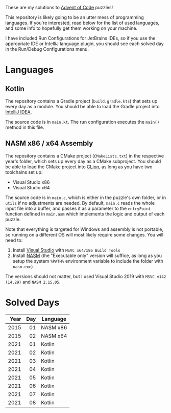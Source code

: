 These are my solutions to [Advent of Code](https://adventofcode.com) puzzles!

This repository is likely going to be an utter mess of programming languages. If you're interested, read below for the list of used languages, and some info to hopefully get them working on your machine.

I have included Run Configurations for JetBrains IDEs, so if you use the appropriate IDE or IntelliJ language plugin, you should see each solved day in the Run/Debug Configurations menu.

# Languages

## Kotlin

The repository contains a Gradle project (`build.gradle.kts`) that sets up every day as a module. You should be able to load the Gradle project into [IntelliJ IDEA](https://www.jetbrains.com/idea/).

The source code is in `main.kt`. The run configuration executes the `main()` method in this file.

## NASM x86 / x64 Assembly

The repository contains a CMake project (`CMakeLists.txt`) in the respective year's folder, which sets up every day as a CMake subproject. You should be able to load the CMake project into [CLion](https://www.jetbrains.com/clion/), as long as you have two toolchains set up:
- Visual Studio x86
- Visual Studio x64

The source code is in `main.c`, which is either in the puzzle's own folder, or in `utils` if no adjustments are needed. By default, `main.c` reads the whole input file into a buffer, and passes it as a parameter to the `entryPoint` function defined in `main.asm` which implements the logic and output of each puzzle.

Note that everything is targeted for Windows and assembly is not portable, so running on a different OS will most likely require some changes. You will need to:

1. Install [Visual Studio](https://visualstudio.microsoft.com/) with `MSVC x64/x86 Build Tools`
2. Install [NASM](https://www.nasm.us/pub/nasm/releasebuilds/?C=M;O=D) (the "Executable only" version will suffice, as long as you setup the system `%PATH%` environment variable to include the folder with `nasm.exe`)

The versions should not matter, but I used Visual Studio 2019 with `MSVC v142 (14.29)` and `NASM 2.15.05`.

# Solved Days

| Year | Day | Language |
|-----:|----:|----------|
| 2015 |  01 | NASM x86 |
| 2015 |  02 | NASM x64 |
| 2021 |  01 | Kotlin   |
| 2021 |  02 | Kotlin   |
| 2021 |  03 | Kotlin   |
| 2021 |  04 | Kotlin   |
| 2021 |  05 | Kotlin   |
| 2021 |  06 | Kotlin   |
| 2021 |  07 | Kotlin   |
| 2021 |  08 | Kotlin   |

